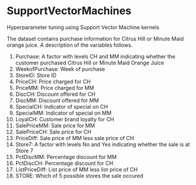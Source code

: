 # SupportVectorMachines
Hyperparameter tuning using Support Vector Machine kernels 

The dataset contains purchase information for Citrus Hill or Minute Maid orange juice. A description of the variables follows.
1. Purchase: A factor with levels CH and MM indicating whether the customer purchased Citrus Hill or Minute Maid Orange Juice
2. WeekofPurchase: Week of purchase
3. StoreID: Store ID
4. PriceCH: Price charged for CH
5. PriceMM: Price charged for MM
6. DiscCH: Discount offered for CH
7. DiscMM: Discount offered for MM
8. SpecialCH: Indicator of special on CH
9. SpecialMM: Indicator of special on MM
10. LoyalCH: Customer brand loyalty for CH
11. SalePriceMM: Sale price for MM
12. SalePriceCH: Sale price for CH
13. PriceDiff: Sale price of MM less sale price of CH
14. Store7: A factor with levels No and Yes indicating whether the sale is at Store 7
15. PctDiscMM: Percentage discount for MM
16. PctDiscCH: Percentage discount for CH
17. ListPriceDiff: List price of MM less list price of CH
18. STORE: Which of 5 possible stores the sale occured
